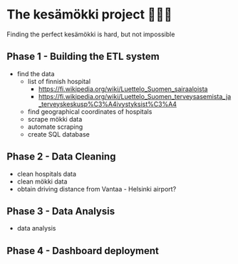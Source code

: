 # The kesämökki project 🏡:finland:
Finding the perfect kesämökki is hard, but not impossible

## Phase 1 - Building the ETL system
- find the data
  - list of finnish hospital 
    - https://fi.wikipedia.org/wiki/Luettelo_Suomen_sairaaloista
    - https://fi.wikipedia.org/wiki/Luettelo_Suomen_terveysasemista_ja_terveyskeskusp%C3%A4ivystyksist%C3%A4
  - find geographical coordinates of hospitals
  - scrape mökki data
  - automate scraping
  - create SQL database

## Phase 2 - Data Cleaning 
 - clean hospitals data
 - clean mökki data
 - obtain driving distance from Vantaa - Helsinki airport?
 
 ## Phase 3 - Data Analysis
 - data analysis

## Phase 4 - Dashboard deployment
